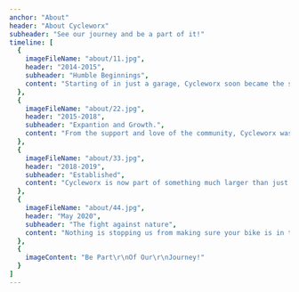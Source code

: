 ```yaml
---
anchor: "About"
header: "About Cycleworx"
subheader: "See our journey and be a part of it!"
timeline: [
  {
    imageFileName: "about/11.jpg",
    header: "2014-2015",
    subheader: "Humble Beginnings",
    content: "Starting of in just a garage, Cycleworx soon became the shop you know and love."
  },
  {
    imageFileName: "about/22.jpg",
    header: "2015-2018",
    subheader: "Expantion and Growth.",
    content: "From the support and love of the community, Cycleworx was able to grow and match your expectations."
  },
  {
    imageFileName: "about/33.jpg",
    header: "2018-2019",
    subheader: "Established",
    content: "Cycleworx is now part of something much larger than just cycling, a community."
  },
  {
    imageFileName: "about/44.jpg",
    header: "May 2020",
    subheader: "The fight against nature",
    content: "Nothing is stopping us from making sure your bike is in top-notch shape for enjoyable rides. Cycling is a part of keeping a healthy immune system, and we are here to help you."
  },
  {
    imageContent: "Be Part\r\nOf Our\r\nJourney!"
  }
]
---
```

